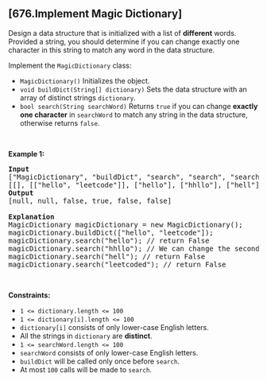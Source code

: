 ## [676.Implement Magic Dictionary]
<p>Design a data structure that is initialized with a list of <strong>different</strong> words. Provided a string, you should determine if you can change exactly one character in this string to match any word in the data structure.</p>

<p>Implement the&nbsp;<code>MagicDictionary</code>&nbsp;class:</p>

<ul>
	<li><code>MagicDictionary()</code>&nbsp;Initializes the object.</li>
	<li><code>void buildDict(String[]&nbsp;dictionary)</code>&nbsp;Sets the data structure&nbsp;with an array of distinct strings <code>dictionary</code>.</li>
	<li><code>bool search(String searchWord)</code> Returns <code>true</code> if you can change <strong>exactly one character</strong> in <code>searchWord</code> to match any string in the data structure, otherwise returns <code>false</code>.</li>
</ul>

<p>&nbsp;</p>
<p><strong class="example">Example 1:</strong></p>

<pre>
<strong>Input</strong>
[&quot;MagicDictionary&quot;, &quot;buildDict&quot;, &quot;search&quot;, &quot;search&quot;, &quot;search&quot;, &quot;search&quot;]
[[], [[&quot;hello&quot;, &quot;leetcode&quot;]], [&quot;hello&quot;], [&quot;hhllo&quot;], [&quot;hell&quot;], [&quot;leetcoded&quot;]]
<strong>Output</strong>
[null, null, false, true, false, false]

<strong>Explanation</strong>
MagicDictionary magicDictionary = new MagicDictionary();
magicDictionary.buildDict([&quot;hello&quot;, &quot;leetcode&quot;]);
magicDictionary.search(&quot;hello&quot;); // return False
magicDictionary.search(&quot;hhllo&quot;); // We can change the second &#39;h&#39; to &#39;e&#39; to match &quot;hello&quot; so we return True
magicDictionary.search(&quot;hell&quot;); // return False
magicDictionary.search(&quot;leetcoded&quot;); // return False
</pre>

<p>&nbsp;</p>
<p><strong>Constraints:</strong></p>

<ul>
	<li><code>1 &lt;=&nbsp;dictionary.length &lt;= 100</code></li>
	<li><code>1 &lt;=&nbsp;dictionary[i].length &lt;= 100</code></li>
	<li><code>dictionary[i]</code> consists of only lower-case English letters.</li>
	<li>All the strings in&nbsp;<code>dictionary</code>&nbsp;are <strong>distinct</strong>.</li>
	<li><code>1 &lt;=&nbsp;searchWord.length &lt;= 100</code></li>
	<li><code>searchWord</code>&nbsp;consists of only lower-case English letters.</li>
	<li><code>buildDict</code>&nbsp;will be called only once before <code>search</code>.</li>
	<li>At most <code>100</code> calls will be made to <code>search</code>.</li>
</ul>
